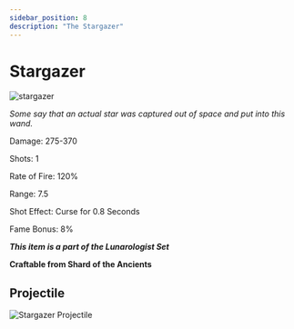 ```yaml
---
sidebar_position: 8
description: "The Stargazer"
---
```


# Stargazer

![stargazer](https://vwiki.valorserver.com/api/item/picture/stargazer)

<i>Some say that an actual star was captured out of space and put into this wand.</i>

Damage: 275-370

Shots: 1

Rate of Fire: 120%

Range: 7.5

Shot Effect: Curse for 0.8 Seconds

Fame Bonus: 8%

***This item is a part of the Lunarologist Set***

**Craftable from Shard of the Ancients**

## Projectile

![Stargazer Projectile](https://cdn.discordapp.com/attachments/953134990428868629/997619546527633468/stargazer.gif)
